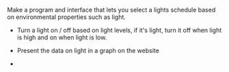 Make a program and interface that lets you select a lights schedule based on environmental properties such as light.

* Turn a light on / off based on light levels, if it's light, turn it off when light is high and on when light is low.

* Present the data on light in a graph on the website

* 